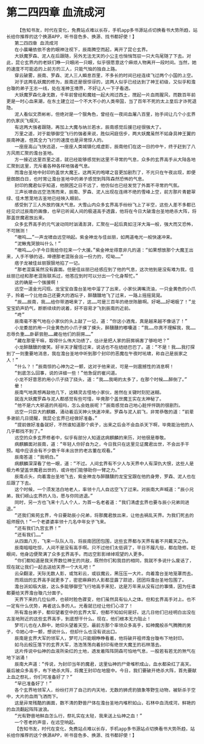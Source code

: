 # 第二四四章 血流成河
        【告知书友，时代在变化，免费站点难以长存，手机app多书源站点切换看书大势所趋，站长给你推荐的这个换源APP，听书音色多、换源、找书都好使！】
       第二四四章 血流成河
       在小晨曦依依不舍的眼神注视下，辰南腾空而起，离开了昆仑玄界。
       大妖魔罗森、泥人在后跟随，另外无法无天的小公主也悄悄驾驭一只大鸟尾随了下去。对此，昆仑玄界内的老妖们睁一只眼闭一只眼，似乎很愿意这个麻烦人物离开一段时间。当然，她的速度不可能追的上前方的三人，只能气恼的独自上路。
       穿云破雾，辰南、罗森、泥人三人瞬息百里，不多长的时间已经连续飞过两个小国的上空。
       对于这两名妖魔的修为，辰南还是很惊讶的，这两人似乎已经达到了神王初级，又似乎和澹台璇的弟子王志一线，处在准神王境界，不好让人一下子看透。
       大妖魔罗森化身无数，千年前曾经和魔蛙一起大闹过西土，搅起一片血雨腥风，而数百年前更是一时心血来潮，在东土建立过一个不大不小的人类帝国，当了百年不死的太上皇后才诈死退隐。
       泥人看似文质彬彬，但绝对是一个狠角色，曾经在一夜间血屠八百里，抬手间让几个小玄界的仇家灰飞烟灭。
       有这两大强者跟随，再加上大魔与纳兰若水，辰南感觉后援已经很强大了。
       万里之遥，对于能够御空飞行的强者来说，胜似闲庭信步，两大妖魔虽然不如身具神王翼的辰南神速，但其全力飞行的速度也是异常惊人的。
       一座座高山飞快远退，一座座人类城镇化成虚影，辰南他们在这一日的中午，终于赶到了八方风雨汇聚的澹台圣地。
       方一接近这里百里之遥，就已经能够感觉到这里不寻常的气息，众多的玄界高手从大陆各地汇聚到这里，充斥着各种各样地强者气息。
       而澹台圣地中封印的盖世大魔王。这两天的咆哮之音更加剧烈了，不光只在午夜出现，即便是朗朗白日，也时常让澹台圣地中的弟子感觉到阵阵森然恐怖的气息。
       封印的魔君似乎知道，他脱困之日不远了，他仿似也已经发觉了外面不寻常的气氛。
       三声长啸自远空浩荡而来，辰南、罗森、泥人出现在连绵不绝的雪峰上空，前方那片青碧翠绿、佳木葱茏地古圣地已经映入眼前。
       感受到了三人外放的强大气息。大雪山内众多玄界高手纷纷飞上了半空，这些人差不多都已经见识过辰南的画像，也早已听闻人间的极道高手透露，他将在今日大破澹台圣地绝杀大阵，将那盖世魔君放出来。
       众多玄界高手的元气波动同时汹涌澎湃，汇聚在一起后真如汪洋大海一般，强大而又恐怖，不可揣测！
       “嗷呜……”一声龙啸自远空响起。紫金神龙与佳丝丽，如两道电光一般快速冲来。
       “泥鳅鬼哭狼叫什么！”
       “嗷呜……小子今日我给你拉来一个大援。”紫金神龙得意非凡的道：“如果想放那个大魔王出来，人手不够的话，坤德那老混账会出一份力的，哎呦……”
       痞子龙被佳丝丽狠狠地掐了一记。
       “那老混蛋虽然没有露面。但是佳丝丽已经感应到了他的气息，这次他到是没有难为我，佳丝丽已经和那老混账联系过，他答应到时可以分出一个化身帮忙。”
       这的确是一个强援啊！
       远空一道金光闪现。龙宝宝自澹台圣地中溜了了出来，小家伙满嘴流油，一只金黄色的小爪子，拎着一个比他自己还要大的酒坛子，醉醺醺地飞了过来，一路上摇摇晃晃。
       “辰……辰南，我……给你带酒喝来了，这……可是三百年的绝世陈酿啊。好喝……好喝极了！”龙宝宝奶声奶气，断断续续的说着，好不容易才飞到辰南的近前。
       “咚”
       辰南毫不客气地在小家伙的头上敲了一记，道：“你这小酒鬼，真是越来越不像话了！”
       小龙委屈的用一只金黄色的小爪子摸了摸头，醉醺醺的嘟囔道：“我……你真不理解我，我……忍辱负重……卧薪尝胆……藏在他们的厨房……”
       “藏在那里干嘛，取得什么伟大功绩了。估计是把人家的厨房祸害了够呛吧？”
       小龙醉醺醺的傻笑。好半天才醒悟过来，说话也不在结结巴巴了。道：“不是！我……我打探到了一则重要地消息，我在澹台圣地中听到那个封印的恶魔在午夜时吼啸，称自己是辰家之人！”
       “什么？！”辰南惊的心神为之一颤，这对于他来说，可是一则震撼性的消息啊！
       “到底怎么回事，说的详细一些！”他急促的崔问道。
       小龙不好意思的用小爪子挠了挠头，道：“我……我喝的太多了，在那个时候……醉倒了。”
       晕！
       辰南气地真想再敲他几下，这精灵古怪地小家伙，居然在关键时刻犯迷糊。
       就连大妖魔罗森与泥人都感觉有些可惜，毕竟那个盖世魔王实在太神秘了。
       “他不是六大邪道的共祖吗，怎么会姓辰呢？”辰南感觉自己地心脏怦怦跳的很剧烈。
       远空一只巨大的麒麟，涌动着滔天神火快速冲来。罗森与泥人前飞，非常恭敬的道：“前辈多谢前几日提醒，我昆仑玄界已经做好准备。”
       “提前做好准备就好，不然谁知道那个疯子，出来之后会不会血杀天下啊，毕竟能治他的人几乎都找不到了。”
       远空的众多玄界修者中，似乎有部分人知道这病麒麟的来历，对他很是尊敬。
       病麒麟面对辰南，道：“年轻人你好自为之，今日我只在这里见证魔君出世，不会出手干预。暗中应该会有不少数千年未出世的老古董在观看。”
       辰南答道：“我明白。”
       病麒麟深深看了他一眼，道：“不过。人间玄界有不少人与天界中人有深仇大恨，这些人是极力希望盖世魔君出世的，或许他们能够助你一臂之力。”
       辰南点头，向着澹台圣地飞去，紫金神龙与醉醺醺的龙宝宝跟在他的身旁，罗森、泥人也在后跟了下去。
       这个时候，一个须发洁白地老人，率领十几人自远空飞了过来。对辰南大声喊道：“辰小兄弟，我们崂山玄界的人马，愿与你同进退。”
       同时，另一方也飞来十几人个人，为首一名老者道：“我们清虚玄界也要与辰小兄弟同进退。”
       “还我们紫苑玄界，今日要助辰小兄弟，将那魔君放出来，让他去祸乱天界。为我们死去的祖师报仇！”一个老婆婆率领十几名中年女子飞来。
       “还有我们九宫玄界！”
       “还有我们……”
       从四面八方，飞来一队队人马，将辰南团团包围，这些玄界都与天界有着不共戴天之仇。
       辰南暗暗吃惊，人间不是没有高手啊。只不过他们太低调了，平日不履凡俗，都在隐修。眨眼间，他身边便聚满了众多玄界高手。而远空影影绰绰观望的人更多。
       “你们都知道是我天界数位神王的共敌，既然你们和我目的相同，我就不多说什么废话了，现在就让我们一起去送给天界一个大礼吧！”
       云朵翻滚，天际无数人影，或驾彩云，或驭魔云，黑压压一大片。向着澹台圣地笼罩而去。
       而观战的玄界高手就更多了，密密麻麻的人影都显露了踪迹，团团将澹台圣地包围了。
       澹台派如临大敌，这么多能够御空飞行地高手来犯，这是万年来从没有过的事情，因为任谁都要给天界澹台璇几分面子。
       天界下来的几位仙师，也顿时脸色骤变，他们虽然具有仙人之体。但和玄界高手对上。也不一定有什么优势，再者这么多的人。光看就已经让他们心凉了！
       所有澹台弟子，都仰望着空中的玄界大军，但都不知如何是好。这几日他们已经明白出没在古圣地附近的这些玄界高手，到底想干什么。现在，他们根本无力阻止！
       梦可儿也在人群中，她仰头望着天空。最前方那个率领众多高手，如神魔般杀气腾腾的男子，令她心中一颤，想说什么，但却什么也没有说出口。
       辰南是玄界大军的领军人，梦可儿只能眼睁睁看着，他将破开祖师澹台璇布下地封印。
       如乌云般压落下的玄界大军，浩浩荡荡向着封印有绝世大魔王的石林落去。
       这片传说中仙神的血液所染红的土地，透发着阵阵阴森可怕地气息，一股若有若无的煞气在地下汹涌！
       辰南大声道：“传说，为封印当年的魔君，这里仙神的尸骨堆积成山，血水都染红了高天。最后被众多高手，布下绝杀大阵，将魔王封印在地窟中。今日，我们要破开绝杀大阵，首先要献上血之祭礼，你们可准备好了？”
       “早已准备好了！”
       各个玄界地领军人，纷纷打开了自己的内天地，无数的狮虎豹狼象等野生动物，被斩杀于空中，大片的血雨飞洒而下。
       这是异常残酷的画面，数不清的野兽尸体在澹台圣地内堆积如山，石林中血流成河，鲜艳的的血流翻起阵阵波浪。
       “光有野兽地鲜血怎么行，祭礼实在太轻，我来送上仙神之血！”
       一个苍老的声音，在远空响起。
       【告知书友，时代在变化，免费站点难以长存，手机app多书源站点切换看书大势所趋，站长给你推荐的这个换源APP，听书音色多、换源、找书都好使！】